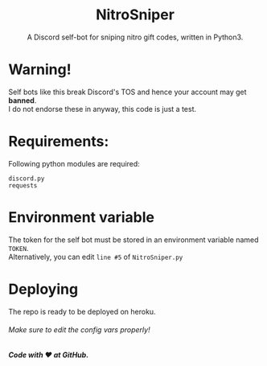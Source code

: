 <h1 align="center">NitroSniper</h1>
<p align="center">A Discord self-bot for sniping nitro gift codes, written in Python3.</p>

# Warning!
Self bots like this break Discord's TOS and hence your account may get **banned**. <br>
I do not endorse these in anyway, this code is just a test.

# Requirements:
Following python modules are required:
```
discord.py
requests
```

# Environment variable
The token for the self bot must be stored in an environment variable named `TOKEN`.<br>
Alternatively, you can edit `line #5` of `NitroSniper.py`

# Deploying
The repo is ready to be deployed on heroku.<br>
###### Make sure to edit the config vars properly!

##### Code with ❤️ at GitHub.